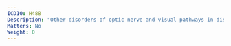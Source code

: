 ```yaml
---
ICD10: H488
Description: "Other disorders of optic nerve and visual pathways in diseases classified elsewhere"
Matters: No
Weight: 0
---
```

